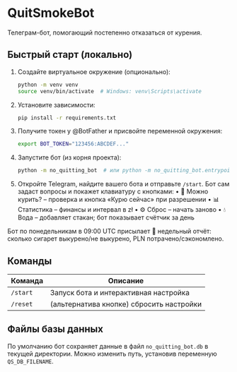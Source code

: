# QuitSmokeBot

Телеграм-бот, помогающий постепенно отказаться от курения.

## Быстрый старт (локально)

1. Создайте виртуальное окружение (опционально):
   ```bash
   python -m venv venv
   source venv/bin/activate  # Windows: venv\Scripts\activate
   ```
2. Установите зависимости:
   ```bash
   pip install -r requirements.txt
   ```
3. Получите токен у @BotFather и присвойте переменной окружения:
   ```bash
   export BOT_TOKEN="123456:ABCDEF..."
   ```
4. Запустите бот (из корня проекта):
   ```bash
   python -m no_quitting_bot  # или python -m no_quitting_bot.entrypoints.bot_main
   ```
5. Откройте Telegram, найдите вашего бота и отправьте `/start`. Бот сам задаст вопросы и покажет клавиатуру с кнопками:
   • 🚬 Можно курить? – проверка и кнопка «Курю сейчас» при разрешении
   • 📊 Статистика – финансы и интервал в zł
   • ⚙️ Сброс – начать заново
   • 💧 Вода – добавляет стакан; бот показывает счётчик за день

Бот по понедельникам в 09:00 UTC присылает 📅 недельный отчёт: сколько сигарет выкурено/не выкурено, PLN потрачено/сэкономлено.

## Команды
| Команда     | Описание |
|-------------|----------|
| `/start`    | Запуск бота и интерактивная настройка |
| `/reset`    | (альтернатива кнопке) сбросить настройки |

## Файлы базы данных
По умолчанию бот сохраняет данные в файл `no_quitting_bot.db` в текущей директории. Можно изменить путь, установив переменную `QS_DB_FILENAME`. 